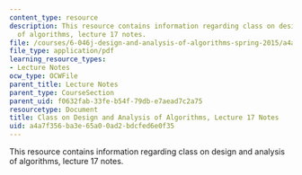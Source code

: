 ```yaml
---
content_type: resource
description: This resource contains information regarding class on design and analysis
  of algorithms, lecture 17 notes.
file: /courses/6-046j-design-and-analysis-of-algorithms-spring-2015/a4a7f356ba3e65a00ad2bdcfed6e0f35_MIT6_046JS15_lec17.pdf
file_type: application/pdf
learning_resource_types:
- Lecture Notes
ocw_type: OCWFile
parent_title: Lecture Notes
parent_type: CourseSection
parent_uid: f0632fab-33fe-b54f-79db-e7aead7c2a75
resourcetype: Document
title: Class on Design and Analysis of Algorithms, Lecture 17 Notes
uid: a4a7f356-ba3e-65a0-0ad2-bdcfed6e0f35
---
```

This resource contains information regarding class on design and analysis of algorithms, lecture 17 notes.

